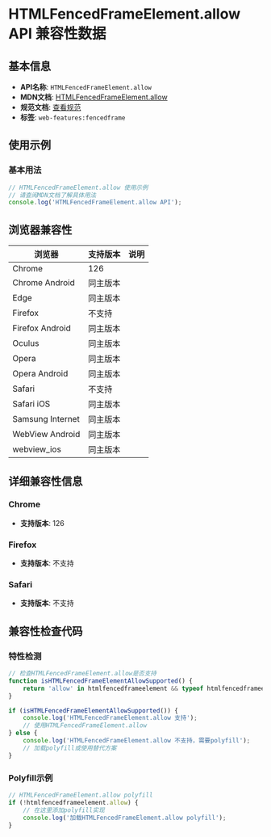 # HTMLFencedFrameElement.allow API 兼容性数据

## 基本信息

- **API名称**: `HTMLFencedFrameElement.allow`
- **MDN文档**: [HTMLFencedFrameElement.allow](https://developer.mozilla.org/docs/Web/API/HTMLFencedFrameElement/allow)
- **规范文档**: [查看规范](https://wicg.github.io/fenced-frame/#dom-htmlfencedframeelement-allow)
- **标签**: `web-features:fencedframe`

## 使用示例

### 基本用法

```javascript
// HTMLFencedFrameElement.allow 使用示例
// 请查阅MDN文档了解具体用法
console.log('HTMLFencedFrameElement.allow API');
```

## 浏览器兼容性

| 浏览器 | 支持版本 | 说明 |
|--------|----------|------|
| Chrome | 126 |  |
| Chrome Android | 同主版本 |  |
| Edge | 同主版本 |  |
| Firefox | 不支持 |  |
| Firefox Android | 同主版本 |  |
| Oculus | 同主版本 |  |
| Opera | 同主版本 |  |
| Opera Android | 同主版本 |  |
| Safari | 不支持 |  |
| Safari iOS | 同主版本 |  |
| Samsung Internet | 同主版本 |  |
| WebView Android | 同主版本 |  |
| webview_ios | 同主版本 |  |

## 详细兼容性信息

### Chrome

- **支持版本**: 126

### Firefox

- **支持版本**: 不支持

### Safari

- **支持版本**: 不支持

## 兼容性检查代码

### 特性检测

```javascript
// 检查HTMLFencedFrameElement.allow是否支持
function isHTMLFencedFrameElementAllowSupported() {
    return 'allow' in htmlfencedframeelement && typeof htmlfencedframeelement.allow === 'function';
}

if (isHTMLFencedFrameElementAllowSupported()) {
    console.log('HTMLFencedFrameElement.allow 支持');
    // 使用HTMLFencedFrameElement.allow
} else {
    console.log('HTMLFencedFrameElement.allow 不支持，需要polyfill');
    // 加载polyfill或使用替代方案
}
```

### Polyfill示例

```javascript
// HTMLFencedFrameElement.allow polyfill
if (!htmlfencedframeelement.allow) {
    // 在这里添加polyfill实现
    console.log('加载HTMLFencedFrameElement.allow polyfill');
}
```

